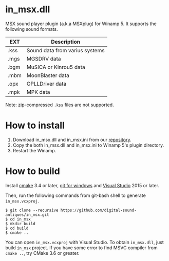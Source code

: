 # in_msx.dll
MSX sound player plugin (a.k.a MSXplug) for Winamp 5.
It supports the following sound formats.

|EXT|Description|
|---|---|
|.kss|Sound data from varius systems|
|.mgs|MGSDRV data|
|.bgm|MuSICA or Kinrou5 data|
|.mbm|MoonBlaster data|
|.opx|OPLLDriver data|
|.mpk|MPK data|

Note: zip-compressed `.kss` files are not supported.

# How to install

1. Download in_msx.dll and in_msx.ini from our [repository](https://github.com/digital-sound-antiques/in_msx/tree/master/dist).
2. Copy the both in_msx.dll and in_msx.ini to Winamp 5's plugin directory.
3. Restart the Winamp.

# How to build

Install [cmake][] 3.4 or later, [git for windows][] and [Visual Studio] 2015 or later.

[cmake]: https://cmake.org/
[git for windows]: https://git-for-windows.github.io/
[Visual Studio]: https://www.visualstudio.com/

Then, run the following commands from git-bash shell to generate `in_msx.vcxproj`.

```
$ git clone --recursive https://github.com/digital-sound-antiques/in_msx.git
$ cd in_msx
$ mkdir build
$ cd build
$ cmake ..
```

You can open `in_msx.vcxproj` with Visual Studio. To obtain `in_msx.dll`, just build `in_msx` project.
If you have some error to find MSVC compiler from `cmake ..`, try CMake 3.6 or greater.
